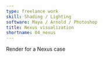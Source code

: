 ```yaml
---
type: freelance work
skill: Shading / Lighting
software: Maya / Arnold / Photoshop
title: Nexus visualization
shortname: 04_nexus
---
```


Render for a Nexus case
